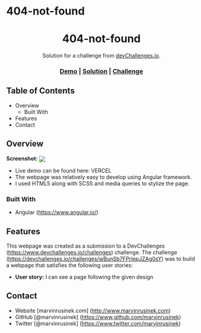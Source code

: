 # 404-not-found

<h1 align="center">404-not-found</h1>

<div align="center">
   Solution for a challenge from <a href="http://devchallenges.io">devChallenges.io</a>.
</div>

<div align="center">
  <h3>
    <a href="VERCEL">Demo</a>
    <span> | </span>
    <a href="https://www.github.com/marvinrusinek/devchallenges-404-not-found">Solution</a>
    <span> | </span>
    <a href="https://devchallenges.io/challenges/wBunSb7FPrIepJZAg0sY">Challenge</a>
  </h3>
</div>

## Table of Contents

- Overview
  - Built With
- Features
- Contact

<!-- OVERVIEW -->

## Overview

<b>Screenshot:</b> 
<img src="http://www.marvinrusinek.com/portfolio-projects/devchallenges-404-not-found.png" align="center">

- Live demo can be found here: VERCEL
- The webpage was relatively easy to develop using Angular framework.
- I used HTML5 along with SCSS and media queries to stylize the page.

### Built With
- Angular (https://www.angular.io/)

## Features
This webpage was created as a submission to a DevChallenges (https://www.devchallenges.io/challenges) challenge. The challenge (https://devchallenges.io/challenges/wBunSb7FPrIepJZAg0sY) was to build a webpage that satisfies the following user stories:

- <b>User story:</b> I can see a page following the given design

## Contact
- Website [marvinrusinek.com] (http://www.marvinrusinek.com)
- GitHub [@marvinrusinek] (https://www.github.com/marvinrusinek)
- Twitter [@marvinrusinek] (https://www.twitter.com/marvinrusinek)
